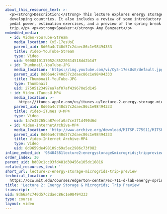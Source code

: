 ```yaml
---
about_this_resource_text: >-
  <p><strong>Description:</strong> This lecture explores energy storage needs in
  developing countries. It also includes a review of some introductory topics,
  pedal power, estimation exercises, and a preview of the spring break field
  trip.</p> <p><strong>Speaker:</strong> Amy Banzaert</p>
embedded_media:
  - id: Video-YouTube-Stream
    media_location: Cy5-17esUsE
    parent_uid: 8d66a4c740d57c2daec86c1e98494333
    title: Video-YouTube-Stream
    type: Video
    uid: 9008810137052c85220314518dd2b1d7
  - id: Thumbnail-YouTube-JPG
    media_location: 'https://img.youtube.com/vi/Cy5-17esUsE/default.jpg'
    parent_uid: 8d66a4c740d57c2daec86c1e98494333
    title: Thumbnail-YouTube-JPG
    type: Thumbnail
    uid: 27505123497ea7af07af439670e5d145
  - id: Video-iTunesU-MP4
    media_location: >-
      https://itunes.apple.com/us/itunes-u/lecture-2-energy-storage-microgrids/id591211144?i=127630220
    parent_uid: 8d66a4c740d57c2daec86c1e98494333
    title: Video-iTunes U-MP4
    type: Video
    uid: 1a7e35265ca87eefa0a7ce371d490d6d
  - id: Video-InternetArchive-MP4
    media_location: 'http://www.archive.org/download/MITSP.775S11/MITSP_775S11lec02_300k.mp4'
    parent_uid: 8d66a4c740d57c2daec86c1e98494333
    title: Video-Internet Archive-MP4
    type: Video
    uid: 8d9659de498109c69a5ec2986c73f082
inline_embed_id: '98404581lecture2:energystorage&microgrids;trippreview28770981'
order_index: 30
parent_uid: bd09c1cc93fd481d39456e105dc16816
related_resources_text: ''
short_url: lecture-2-energy-storage-microgrids-trip-preview
technical_location: >-
  https://ocw.mit.edu/courses/edgerton-center/ec-711-d-lab-energy-spring-2011/energy-storage/lecture-2-energy-storage-microgrids-trip-preview
title: 'Lecture 2: Energy Storage & Microgrids; Trip Preview'
transcript: ''
uid: 8d66a4c740d57c2daec86c1e98494333
type: course
layout: video
---
```

